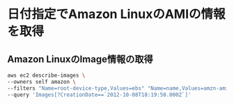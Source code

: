 # 日付指定でAmazon LinuxのAMIの情報を取得

## Amazon LinuxのImage情報の取得

```bash
aws ec2 describe-images \
--owners self amazon \
--filters "Name=root-device-type,Values=ebs" "Name=name,Values=amzn-ami-hvm-*" "Name=virtualization-type,Values=hvm" \
--query 'Images[?CreationDate==`2012-10-08T18:19:50.000Z`]'
```

